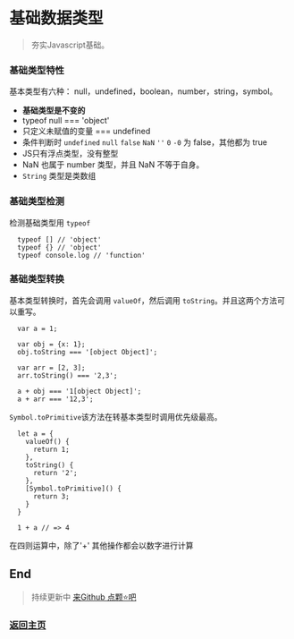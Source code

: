 # 基础数据类型

> 夯实Javascript基础。

### 基础类型特性

基本类型有六种： null，undefined，boolean，number，string，symbol。

*  **基础类型是不变的**
*  typeof null === 'object'
*  只定义未赋值的变量 === undefined
*  条件判断时 `undefined` `null` `false` `NaN` `''` `0` `-0` 为 false，其他都为 true
*  JS只有浮点类型，没有整型
*  NaN 也属于 number 类型，并且 NaN 不等于自身。
*  `String` 类型是类数组

### 基础类型检测

检测基础类型用 `typeof`

```
  typeof [] // 'object'
  typeof {} // 'object'
  typeof console.log // 'function'
```

### 基础类型转换

基本类型转换时，首先会调用 `valueOf`，然后调用 `toString`。并且这两个方法可以重写。

```
  var a = 1;

  var obj = {x: 1};
  obj.toString === '[object Object]';

  var arr = [2, 3];
  arr.toString() === '2,3';

  a + obj === '1[object Object]';
  a + arr === '12,3';
```

`Symbol.toPrimitive`该方法在转基本类型时调用优先级最高。

```
  let a = {
    valueOf() {
      return 1;
    },
    toString() {
      return '2';
    },
    [Symbol.toPrimitive]() {
      return 3;
    }
  }

  1 + a // => 4
```

在四则运算中，除了'+' 其他操作都会以数字进行计算

## End

> 持续更新中 [来Github 点颗⭐吧](https://github.com/zhongmeizhi/Interview-Knowledge-FED)

### [返回主页](/README.md)